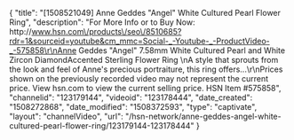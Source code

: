 {
    "title": "[1508521049] Anne Geddes \"Angel\" White Cultured Pearl Flower Ring",
    "description": "For More Info or to Buy Now: http:\/\/www.hsn.com\/products\/seo\/8510685?rdr=1&sourceid=youtube&cm_mmc=Social-_-Youtube-_-ProductVideo-_-575858\r\nAnne Geddes \"Angel\" 7.58mm White Cultured Pearl and White Zircon DiamondAccented Sterling Flower Ring \nA style that sprouts from the look and feel of Anne's precious portraiture, this ring offers...\r\nPrices shown on the previously recorded video may not represent the current price.  View hsn.com to view the current selling price. HSN Item #575858",
    "channelid": "123179144",
    "videoid": "123178444",
    "date_created": "1508272868",
    "date_modified": "1508372593",
    "type": "captivate",
    "layout": "channelVideo",
    "url": "\/hsn-network\/anne-geddes-angel-white-cultured-pearl-flower-ring\/123179144-123178444"
}